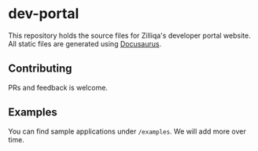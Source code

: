 # dev-portal

This repository holds the source files for Zilliqa's developer portal website.
All static files are generated using [Docusaurus](https://docusaurus.io).

## Contributing

PRs and feedback is welcome.

## Examples

You can find sample applications under `/examples`. We will add more over
time.
